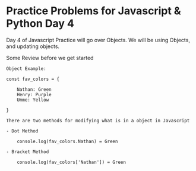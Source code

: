 # Practice Problems for Javascript & Python Day 4


Day 4 of Javascript Practice will go over Objects. We will be using Objects, and updating objects. 


Some Review before we get started
```
Object Example: 

const fav_colors = {

    Nathan: Green 
    Henry: Purple
    Umme: Yellow 

}

There are two methods for modifying what is in a object in Javascript

- Dot Method 

    console.log(fav_colors.Nathan) = Green

- Bracket Method 

    console.log(fav_colors['Nathan']) = Green 




```
